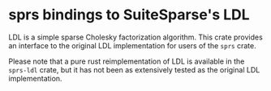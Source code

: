 # sprs bindings to SuiteSparse's LDL

LDL is a simple sparse Cholesky factorization algorithm. This crate provides
an interface to the original LDL implementation for users of the `sprs` crate.

Please note that a pure rust reimplementation of LDL is available in the
`sprs-ldl` crate, but it has not been as extensively tested as the original LDL
implementation.
